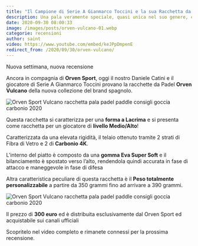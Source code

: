 ```yaml
---
title: "Il Campione di Serie A Gianmarco Toccini e la sua Racchetta da Padel: Orven Vulcano"
description: Una pala veramente speciale, quasi unica nel suo genere, che permette la personalizzazione del peso in base alle esigenze del giocatore.
date: 2020-09-30 08:00:33
image: /images/posts/orven-vulcano-01.webp
categorie: recensioni
author: saint
video: https://www.youtube.com/embed/keJPpDmpenE
redirect_from: /2020/09/30/orven-vulcano/
---
```


Nuova settimana, nuova recensione

Ancora in compagnia di **Orven Sport**, oggi il nostro Daniele Catini e il giocatore di Serie A Gianmarco Toccini provano la racchette da Padel **Orven Vulcano** della nuova collezione del brand spagnolo.

![Orven Sport Vulcano racchetta pala padel paddle consigli goccia carbonio 2020](/images/posts/orven-vulcano-fronte-padelup.webp)

Questa racchetta si caratterizza per una **forma a Lacrima** e si presenta come racchetta per un giocatore di **livello Medio/Alto**!

Caratterizzata da una elevata rigidità, il telaio ottenuto tramite 2 strati di Fibra di Vetro e 2 di **Carbonio 4K**.

L’interno del piatto è composto da una **gomma Eva Super Soft** e il bilanciamento è spostato verso l’alto, rendendola quindi accurata in fase di attacco e maneggevole in fase di difesa 

Altra caratteristica peculiare di questa racchetta è il **Peso totalmente personalizzabile** a partire da 350 grammi fino ad arrivare a 390 grammi.

![Orven Sport Vulcano racchetta pala padel paddle consigli goccia carbonio 2020](/images/posts/orven-vulcano-02.webp)

Il prezzo di **300 euro** ed è distribuita esclusivamente dal Orven Sport ed acquistabile sui canali ufficiali

Scopritelo nel video completo e rimanete connessi per la prossima recensione.